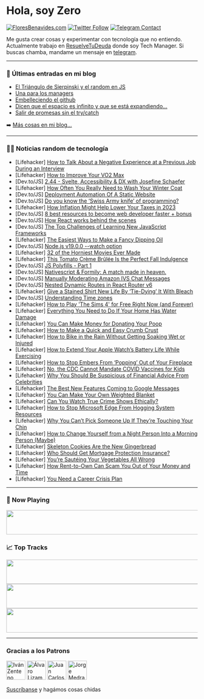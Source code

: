 # Hola, soy Zero

[![FloresBenavides.com](https://img.shields.io/website?down_message=oops&label=MiBlog&style=for-the-badge&up_message=online&url=https%3A%2F%2Ffloresbenavides.com)](https://floresbenavides.com) [![Twitter Follow](https://img.shields.io/twitter/follow/ZeroDragon?color=%231DA1F2&label=Follow&logo=twitter&logoColor=ffffff&style=for-the-badge)](https://twitter.com/zerodragon) [![Telegram Contact](https://img.shields.io/badge/escr%C3%ADbeme-ZeroDragon-%2326A5E4?style=for-the-badge&logo=telegram)](https://t.me/zerodragon)

Me gusta crear cosas y experimentar con tecnología que no entiendo.
Actualmente trabajo en [ResuelveTuDeuda](http://github.com/resuelve) donde soy Tech Manager.
Si buscas chamba, mandame un mensaje en [telegram](https://t.me/zerodragon).

---

### 📕 Últimas entradas en mi blog
<!-- BLOG-POST-LIST:START -->
- [El Triángulo de Sierpinski y el random en JS](https://floresbenavides.com/el-triangulo-de-sierpinski-y-el-random-en-js/)
- [Una para los managers](https://floresbenavides.com/una-para-los-managers/)
- [Embelleciendo el github](https://floresbenavides.com/embelleciendo-el-github/)
- [Dicen que el espacio es infinito y que se está expandiendo…](https://floresbenavides.com/dicen-que-el-espacio-es-infinito-y-que-se-esta-expandiendo/)
- [Salir de promesas sin el try/catch](https://floresbenavides.com/salir-de-promesas-sin-el-try-catch/)
<!-- BLOG-POST-LIST:END -->

➡️ [Más cosas en mi blog...](https://floresbenavides.com)

---

### 👨‍💻 Noticias random de tecnología
<!-- TECH-POSTS:START -->
- [Lifehacker] [How to Talk About a Negative Experience at a Previous Job During an Interview](https://lifehacker.com/how-to-talk-about-a-negative-experience-at-a-previous-j-1849682645)
- [Lifehacker] [How to Improve Your VO2 Max](https://lifehacker.com/how-to-improve-your-vo2-max-1849681809)
- [Dev.to/JS] [2.44 - Svelte, Accessibility &amp; DX with Josefine Schaefer](https://dev.to/codingcatdev/244-svelte-accessibility-dx-with-josefine-schaefer-2lbg)
- [Lifehacker] [How Often You Really Need to Wash Your Winter Coat](https://lifehacker.com/how-often-you-really-need-to-wash-your-winter-coat-1849683582)
- [Dev.to/JS] [Deployment Automation Of A Static Website](https://dev.to/ck9801/deployment-automation-of-a-static-website-8ao)
- [Dev.to/JS] [Do you know the ‘Swiss Army knife’ of programming?](https://dev.to/emmanuelkadominah/do-you-know-the-swiss-army-knife-of-programming-2i28)
- [Lifehacker] [How Inflation Might Help Lower Your Taxes in 2023](https://lifehacker.com/how-inflation-might-help-lower-your-taxes-in-2023-1849683814)
- [Dev.to/JS] [8 best resources to become web developer faster + bonus](https://dev.to/rahxuls/8-best-resources-to-become-web-developer-faster-bonus-4e67)
- [Dev.to/JS] [How React works behind the scenes](https://dev.to/talenttinaapi/how-react-works-behind-the-scenes-1j0m)
- [Dev.to/JS] [The Top Challenges of Learning New JavaScript Frameworks](https://dev.to/grapecity/the-top-challenges-of-learning-new-javascript-frameworks-3l1c)
- [Lifehacker] [The Easiest Ways to Make a Fancy Dipping Oil](https://lifehacker.com/the-easiest-ways-to-make-a-fancy-dipping-oil-1849683088)
- [Dev.to/JS] [Node.js v19.0.0 --watch option](https://dev.to/sabbirsobhani/nodejs-v1900-watch-option-ck7)
- [Lifehacker] [32 of the Horniest Movies Ever Made](https://lifehacker.com/32-of-the-horniest-movies-ever-made-1849676910)
- [Lifehacker] [This Tomato Crème Brûlée Is the Perfect Fall Indulgence](https://lifehacker.com/this-tomato-creme-brulee-is-the-perfect-fall-indulgence-1849678970)
- [Dev.to/JS] [JS Polyfills - Part 1](https://dev.to/uttarasriya/js-polyfills-part-1-52gb)
- [Dev.to/JS] [Nativescript &amp; Formily: A match made in heaven.](https://dev.to/m_de_giovanni/nativescript-formily-a-match-made-in-heaven-4nhn)
- [Dev.to/JS] [Manually Moderating Amazon IVS Chat Messages](https://dev.to/aws/manually-moderating-amazon-ivs-chat-messages-5646)
- [Dev.to/JS] [Nested Dynamic Routes in React Router v6](https://dev.to/ak_ram/nested-dynamic-routes-in-react-router-v6-4pgj)
- [Lifehacker] [Give a Stained Shirt New Life By ‘Tie-Dying’ It With Bleach](https://lifehacker.com/give-a-stained-shirt-new-life-by-tie-dying-it-with-bl-1849665648)
- [Dev.to/JS] [Understanding Time zones](https://dev.to/meetbhalodiya/understanding-time-zones-4dpc)
- [Lifehacker] [How to Play &#39;The Sims 4&#39; for Free Right Now &lpar;and Forever&rpar;](https://lifehacker.com/how-to-play-the-sims-4-for-free-right-now-and-forever-1849683029)
- [Lifehacker] [Everything You Need to Do If Your Home Has Water Damage](https://lifehacker.com/everything-you-need-to-do-if-your-home-has-water-damage-1849678525)
- [Lifehacker] [You Can Make Money for Donating Your Poop](https://lifehacker.com/you-can-make-money-for-donating-your-poop-1849682583)
- [Lifehacker] [How to Make a Quick and Easy Crumb Crust](https://lifehacker.com/how-to-make-a-quick-and-easy-crumb-crust-1849682742)
- [Lifehacker] [How to Bike in the Rain Without Getting Soaking Wet or Injured](https://lifehacker.com/how-to-bike-in-the-rain-without-getting-soaking-wet-or-1849682128)
- [Lifehacker] [How to Extend Your Apple Watch’s Battery Life While Exercising](https://lifehacker.com/how-to-extend-your-apple-watch-s-battery-life-while-exe-1849681907)
- [Lifehacker] [How to Stop Embers From ‘Popping’ Out of Your Fireplace](https://lifehacker.com/how-to-stop-embers-from-popping-out-of-your-fireplace-1849681498)
- [Lifehacker] [No, the CDC Cannot Mandate COVID Vaccines for Kids](https://lifehacker.com/no-the-cdc-cannot-mandate-covid-vaccines-for-kids-1849681657)
- [Lifehacker] [Why You Should Be Suspicious of Financial Advice From Celebrities](https://lifehacker.com/why-you-should-be-suspicious-of-financial-advice-from-c-1849676544)
- [Lifehacker] [The Best New Features Coming to Google Messages](https://lifehacker.com/the-best-new-features-coming-to-google-messages-1849681567)
- [Lifehacker] [You Can Make Your Own Weighted Blanket](https://lifehacker.com/you-can-make-your-own-weighted-blanket-1849680312)
- [Lifehacker] [Can You Watch True Crime Shows Ethically?](https://lifehacker.com/can-you-watch-true-crime-shows-ethically-1849681462)
- [Lifehacker] [How to Stop Microsoft Edge From Hogging System Resources](https://lifehacker.com/how-to-stop-microsoft-edge-from-hogging-system-resource-1849680959)
- [Lifehacker] [Why You Can’t Pick Someone Up If They’re Touching Your Chin](https://lifehacker.com/why-you-can-t-pick-someone-up-if-they-re-touching-your-1849678925)
- [Lifehacker] [How to Change Yourself from a Night Person Into a Morning Person &lpar;Maybe&rpar;](https://lifehacker.com/how-to-change-yourself-from-a-night-person-into-a-morni-1849678862)
- [Lifehacker] [Skeleton Cookies Are the New Gingerbread](https://lifehacker.com/skeleton-cookies-are-the-new-gingerbread-1849645486)
- [Lifehacker] [Who Should Get Mortgage Protection Insurance?](https://lifehacker.com/who-should-get-mortgage-protection-insurance-1849676634)
- [Lifehacker] [You’re Sautéing Your Vegetables All Wrong](https://lifehacker.com/you-re-sauteing-your-vegetables-all-wrong-1849678659)
- [Lifehacker] [How Rent-to-Own Can Scam You Out of Your Money and Time](https://lifehacker.com/how-rent-to-own-can-scam-you-out-of-your-money-and-time-1849678724)
- [Lifehacker] [You Need a Career Crisis Plan](https://lifehacker.com/you-need-a-career-crisis-plan-1849674649)<!-- TECH-POSTS:END -->

---

### 🎵 Now Playing
<a href="https://spotify-now-playing-dun.vercel.app/now-playing?open"><img src="https://spotify-now-playing-dun.vercel.app/now-playing" width="540" height="64"></a>

### 📈 Top Tracks
<a href="https://spotify-now-playing-dun.vercel.app/top-tracks?i=1&open"><img src="https://spotify-now-playing-dun.vercel.app/top-tracks?i=1" width="540" height="64"></a>
<a href="https://spotify-now-playing-dun.vercel.app/top-tracks?i=2&open"><img src="https://spotify-now-playing-dun.vercel.app/top-tracks?i=2" width="540" height="64"></a>
<a href="https://spotify-now-playing-dun.vercel.app/top-tracks?i=3&open"><img src="https://spotify-now-playing-dun.vercel.app/top-tracks?i=3" width="540" height="64"></a>

---

### Gracias a los Patrons
[<img src="https://avatars.githubusercontent.com/u/243380?v=4" alt="Iván Zenteno" width="50px">](https://github.com/k001) [<img src="https://avatars.githubusercontent.com/u/19955639?v=4" alt="Álvaro Lizama" width="50px">](https://github.com/alvarolizama) [<img src="https://avatars.githubusercontent.com/u/2718753?v=4" alt="Juan Carlos Ruiz" width="50px">](https://github.com/JuanCrg90) [<img src="https://avatars.githubusercontent.com/u/37025?v=4" alt="Jorge Medrano" width="50px">](https://github.com/h1pp1e) 

[Suscríbanse](https://www.patreon.com/zerodragon) y hagámos cosas chidas
